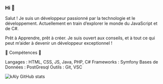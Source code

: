 ### Hi 👋

Salut ! 
Je suis un développeur passionné par la technologie et le développement. Actuellement en train d’explorer le monde du JavaScript et de C#.

Prêt à Apprendre, prêt à créer. Je suis ouvert aux conseils, et à tout ce qui peut m’aider à devenir un développeur exceptionnel !

🔧 Compétences 🔧

Langages : HTML, CSS, JS, Java, PHP, C# 
Frameworks : Symfony 
Bases de Données : PostGresql 
Outils : Git, VSC

![kAly GitHub stats](https://github-readme-stats.vercel.app/api?username=kaly-59&show=reviews&show_icons=true&icon_color=AB9265&theme=onedark)

<!--
**kAly-59/kAly-59** is a ✨ _special_ ✨ repository because its `README.md` (this file) appears on your GitHub profile.

Here are some ideas to get you started:

- 🔭 I’m currently working on ...
- 🌱 I’m currently learning ...
- 👯 I’m looking to collaborate on ...
- 🤔 I’m looking for help with ...
- 💬 Ask me about ...
- 📫 How to reach me: ...
- 😄 Pronouns: ...
- ⚡ Fun fact: ...
-->

